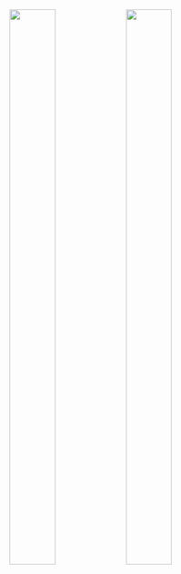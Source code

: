 
<img align="left" width="40%" height="50%" src="https://github-readme-stats.vercel.app/api?username=poojaOfficial321&show_icons=true"/>

<img align="left" width="40%" height="50%" src="https://github-readme-stats.vercel.app/api/top-langs/?username=poojaOfficial321&layout=compact"/>


